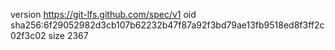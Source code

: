 version https://git-lfs.github.com/spec/v1
oid sha256:6f29052982d3cb107b62232b47f87a92f3bd79ae13fb9518ed8f3ff2c02f3c02
size 2367
